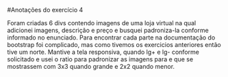 #Anotações do exercício 4

Foram criadas 6 divs contendo imagens de uma loja virtual na qual adicionei imagens, descrição e preço e busquei padroniza-la conforme informado no enunciado.
Para encontrar cada parte na documentação do bootstrap foi complicado, mas como tivemos os exercicios anteriores então tive um norte.
Mantive a tela responsiva, quando lg+ e lg- conforme solicitado e usei o ratio para padronizar as imagens para e que se mostrassem com 3x3 quando grande e 2x2 quando menor.
